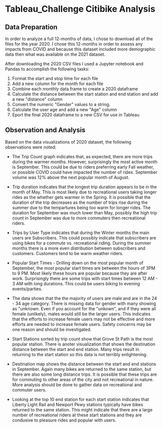 # Tableau_Challenge Citibike Analysis

## Data Preparation

In order to analyze a full 12-months of data, I chose to download all of the files for the year 2020. I chose this 12-months in order to assess any impacts from COVID and because this dataset included more demographic data then what was available on the 2021 dataset.

After downloading the 2020 CSV files I used a Jupyter notebook and Pandas to accomplish the following tasks:
1. Format the start and stop time for each file
2. Add a new column for the month for each file
3. Combine each monthly data frame to create a 2020 dataframe
4. Calculate the distance between the start station and end station and add a new "distance" column
5. Convert the numeric "Gender" values to a string.
6. Calculate the user age and add a new "Age" column
7. Eport the final 2020 dataframe to a new CSV for use in Tableau

## Observation and Analysis

Based on the data visualizations of 2020 dataset, the following observations were noted:

 - The Trip Count graph indicates that, as expected, there are more trips during the warmer months. However, surprisingly the most active month is September. This could be due to riders preferring early Fall weather, or possible COVID could have impacted the number of rides. September volume was 12% above the next popular month of August.

 - Trip duration indicates that the longest trip duration appears to be in the month of May. This is most likely due to recreational users taking longer rides as the whether gets warmer in the Spring. It is possible that the duration of the trip decreases as the number of trips rise during the summer due to the tempartures being too warm for longer rides. The duration for September was much lower than May, possibly the high trip count in September was due to more commuters then recreational riders.

 - Trips by User Type indicates that during the Winter months the main users are Subscribers. This could possibly indicate that subscribers are using bikes for a commute vs. recreational riding. During the summer months there is a more even distribution between subscribers and customers. Customers tend to be warm weather riders.

 - Popular Start Times - Drilling down on the most popular month of September, the most popular start times are between the hours of 3PM to 9 PM. Most likely these hours are popular because they are after work. Surprisingly there are some trips with start times between 12 AM - 3 AM with long durations. This could be users biking to evening events/parties.

 - The data shows that the the majority of users are male and are in the 24 - 34 age category. There is missing data for gender with many showing as "unknown. Even if you account for the "unkown", and if they were all female (unlikely), males would still be the larger users. This indicates that the efforts to increase female users may not be effective and more efforts are needed to increase female users. Safety concerns may be one reason and should be investigated.

 - Start Stations sorted by trip count show that Grove St Path is the most popular station. There is anoter visualization that  shows the destination distance between the start and end station. Many trips result in returning to the start station so this data is not terribly enlightening. 

 - Destination map shows the distance between the start and end stations in September. Again many bikes are returned to the same station, but there are also some long distance trips. It is possible that these trips are for commuting to other areas of the city and not recreational in nature. More analysis should be done to gather data on recreational and commuter users.

 - Looking at the top 10 end station for each start station indicates that Liberty Light Rail and Newport Pkwy stations typically have bikes returned to the same station. This might indicate that there are a large number of recreational riders at these start stations and they are condusive to pleasure rides and popular with users.